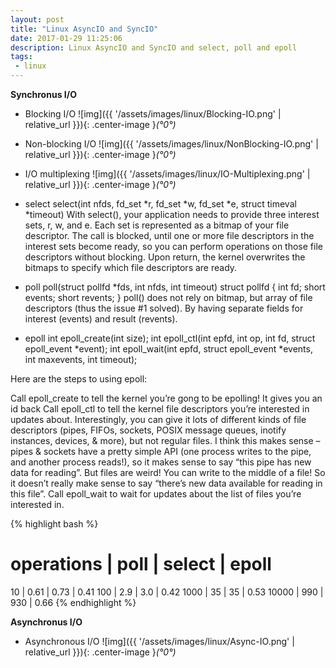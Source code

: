 ```yaml
---
layout: post
title: "Linux AsyncIO and SyncIO"
date: 2017-01-29 11:25:06
description: Linux AsyncIO and SyncIO and select, poll and epoll
tags: 
 - linux
---
```



**Synchronus I/O**
 - Blocking I/O
![img]({{ '/assets/images/linux/Blocking-IO.png' | relative_url }}){: .center-image }*(°0°)*

 - Non-blocking I/O
![img]({{ '/assets/images/linux/NonBlocking-IO.png' | relative_url }}){: .center-image }*(°0°)*

 - I/O multiplexing
![img]({{ '/assets/images/linux/IO-Multiplexing.png' | relative_url }}){: .center-image }*(°0°)*


 - select 
select(int nfds, fd_set *r, fd_set *w, fd_set *e, struct timeval *timeout)
With select(), your application needs to provide three interest sets, r, w, and e. Each set is represented as a bitmap of your file descriptor. 
The call is blocked, until one or more file descriptors in the interest sets become ready, so you can perform operations on those file descriptors without blocking. Upon return, the kernel overwrites the bitmaps to specify which file descriptors are ready.
 
 - poll
poll(struct pollfd *fds, int nfds, int timeout)
struct pollfd {
    int fd;
    short events;
    short revents;
}
poll() does not rely on bitmap, but array of file descriptors (thus the issue #1 solved). By having separate fields for interest (events) and result (revents).

 - epoll
int epoll_create(int size);
int epoll_ctl(int epfd, int op, int fd, struct epoll_event *event);
int epoll_wait(int epfd, struct epoll_event *events, int maxevents, int timeout);

Here are the steps to using epoll:

Call epoll_create to tell the kernel you’re gong to be epolling! It gives you an id back
Call epoll_ctl to tell the kernel file descriptors you’re interested in updates about. Interestingly, you can give it lots of different kinds of file descriptors (pipes, FIFOs, sockets, POSIX message queues, inotify instances, devices, & more), but not regular files. I think this makes sense – pipes & sockets have a pretty simple API (one process writes to the pipe, and another process reads!), so it makes sense to say “this pipe has new data for reading”. But files are weird! You can write to the middle of a file! So it doesn’t really make sense to say “there’s new data available for reading in this file”.
Call epoll_wait to wait for updates about the list of files you’re interested in.

{% highlight bash %}
# operations  |  poll  |  select   | epoll
10            |   0.61 |    0.73   | 0.41
100           |   2.9  |    3.0    | 0.42
1000          |  35    |   35      | 0.53
10000         | 990    |  930      | 0.66
{% endhighlight %}

**Asynchronus I/O**
 - Asynchronous I/O
![img]({{ '/assets/images/linux/Async-IO.png' | relative_url }}){: .center-image }*(°0°)*
